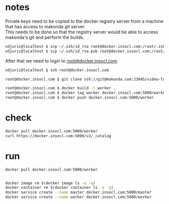# notes
Private keys need to be copied to the docker registry server from a machine that has access
to makonda git server.  
This needs to be done so that the registry server would be able to access makonda's git and 
perform the builds.
```bash
ndjuric@localhost $ scp ~/.ssh/id_rsa root@docker.insocl.com:/root/.ssh/id_rsa    
ndjuric@localhost $ scp ~/.ssh/id_rsa.pub root@docker.insocl.com:/root/.ssh/id_rsa.pub
```

After that we need to login to root@docker.insocl.com
```bash
ndjuric@localhost $ ssh root@docker.insocl.com

root@docker.insocl.com $ git clone ssh://git@makonda.com:23045/video-transcoder

root@docker.insocl.com $ docker build -t worker .  
root@docker.insocl.com $ docker tag worker docker.insocl.com:5000/worker  
root@docker.insocl.com $ docker push docker.insocl.com:5000/worker  
```

# check
```bash
docker pull docker.insocl.com:5000/worker
curl https://docker.insocl.com:5000/v2/_catalog  
```

# run
```bash
docker pull docker.insocl.com:5000/worker


docker image rm $(docker image ls -a -q)
docker container rm $(docker container ls -a -q)
docker service create --name master docker.insocl.com:5000/master  
docker service create --name worker docker.insocl.com:5000/worker  
```

